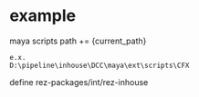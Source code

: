 # example

maya scripts path += {current_path}

```
e.x.
D:\pipeline\inhouse\DCC\maya\ext\scripts\CFX
```

define rez-packages/int/rez-inhouse